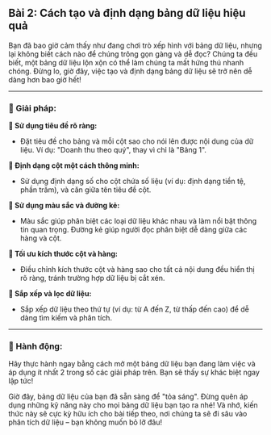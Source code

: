 ## Bài 2: Cách tạo và định dạng bảng dữ liệu hiệu quả

Bạn đã bao giờ cảm thấy như đang chơi trò xếp hình với bảng dữ liệu, nhưng lại không biết cách nào để chúng trông gọn gàng và dễ đọc? Chúng ta đều biết, một bảng dữ liệu lộn xộn có thể làm chúng ta mất hứng thú nhanh chóng. Đừng lo, giờ đây, việc tạo và định dạng bảng dữ liệu sẽ trở nên dễ dàng hơn bao giờ hết!

---

### 📌 Giải pháp:

**🔹 Sử dụng tiêu đề rõ ràng:**
- Đặt tiêu đề cho bảng và mỗi cột sao cho nói lên được nội dung của dữ liệu. Ví dụ: "Doanh thu theo quý", thay vì chỉ là "Bảng 1".

**🔹 Định dạng cột một cách thông minh:**
- Sử dụng định dạng số cho cột chứa số liệu (ví dụ: định dạng tiền tệ, phần trăm), và căn giữa tên tiêu đề cột.

**🔹 Sử dụng màu sắc và đường kẻ:**
- Màu sắc giúp phân biệt các loại dữ liệu khác nhau và làm nổi bật thông tin quan trọng. Đường kẻ giúp người đọc phân biệt dễ dàng giữa các hàng và cột.

**🔹 Tối ưu kích thước cột và hàng:**
- Điều chỉnh kích thước cột và hàng sao cho tất cả nội dung đều hiển thị rõ ràng, tránh trường hợp dữ liệu bị cắt xén.

**🔹 Sắp xếp và lọc dữ liệu:**
- Sắp xếp dữ liệu theo thứ tự (ví dụ: từ A đến Z, từ thấp đến cao) để dễ dàng tìm kiếm và phân tích.

---

### 🚀 Hành động:

Hãy thực hành ngay bằng cách mở một bảng dữ liệu bạn đang làm việc và áp dụng ít nhất 2 trong số các giải pháp trên. Bạn sẽ thấy sự khác biệt ngay lập tức!

Giờ đây, bảng dữ liệu của bạn đã sẵn sàng để "tỏa sáng". Đừng quên áp dụng những kỹ năng này cho mọi bảng dữ liệu bạn tạo ra nhé! Và nhớ, kiến thức này sẽ cực kỳ hữu ích cho bài tiếp theo, nơi chúng ta sẽ đi sâu vào phân tích dữ liệu – bạn không muốn bỏ lỡ đâu!